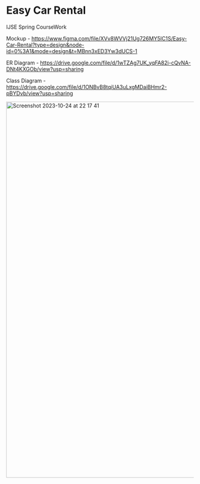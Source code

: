 # Easy Car Rental
IJSE Spring CourseWork

Mockup - https://www.figma.com/file/XVv8WVVj21Ug726MY5IC1S/Easy-Car-Rental?type=design&node-id=0%3A1&mode=design&t=MBnn3xED3Yw3dUCS-1

ER Diagram - https://drive.google.com/file/d/1wTZAg7UK_yqFA82i-cQvNA-DNt4KXGOb/view?usp=sharing

Class Diagram - https://drive.google.com/file/d/1ONBvB8tqiUA3uLxgMDaiBHmr2-pBYDvb/view?usp=sharing

<img width="1008" alt="Screenshot 2023-10-24 at 22 17 41" src="https://github.com/UshanKaushalya/Easy_Car_Rental/assets/116938145/af603ca3-7604-49ab-861c-ae979877ff0d">
